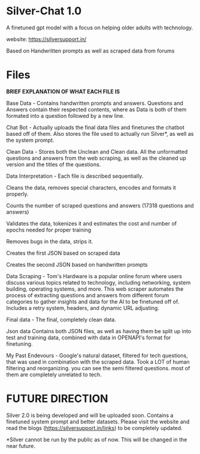 # Silver-Chat 1.0
A finetuned gpt model with a focus on helping older adults with technology.

website: https://silversupport.in/

Based on Handwritten prompts as well as scraped data from forums

# **Files**
**BRIEF EXPLANATION OF WHAT EACH FILE IS**

Base Data - 
Contains handwritten prompts and answers. Questions and Answers contain their respected contents, where as Data is both of them formated into a question followed by a new line.

Chat Bot - 
Actually uploads the final data files and finetunes the chatbot based off of them. Also stores the file used to actually run Silver*, as well as the system prompt.

Clean Data - 
Stores both the Unclean and Clean data. All the unformatted questions and answers from the web scraping, as well as the cleaned up version and the titles of the questions.

Data Interpretation - 
Each file is described sequentially.

 Cleans the data, removes special characters, encodes and formats it properly.
 
 Counts the number of scraped questions and answers (17318 questions and answers)
 
 Validates the data, tokenizes it and estimates the cost and number of epochs needed for proper training
 
 Removes bugs in the data, strips it.
 
 Creates the first JSON based on scraped data
 
 Creates the second JSON based on handwritten prompts
 
Data Scraping - 
Tom's Hardware is a popular online forum where users discuss various topics related to technology, including networking, system building, operating systems, and more. This web scraper automates the process of extracting questions and answers from different forum categories to gather insights and data for the AI to be finetuned off of. Includes a retry system, headers, and dynamic URL adjusting. 

Final data - 
The final, completely clean data.

Json data
Contains both JSON files, as well as having them be split up into test and training data, combined with data in OPENAPI's format for finetuning.

My Past Endevours - 
Google's natural dataset, filtered for tech questions, that was used in combination with the scraped data. Took a LOT of human filtering and reorganizing. you can see the semi filtered questions. most of them are completely unrelated to tech.

# **FUTURE DIRECTION**
Silver 2.0 is being developed and will be uploaded soon. Contains a finetuned system prompt and better datasets. Please visit the website and read the blogs (https://silversupport.in/links) to be completely updated. 

*Silver cannot be run by the public as of now. This will be changed in the near future. 



